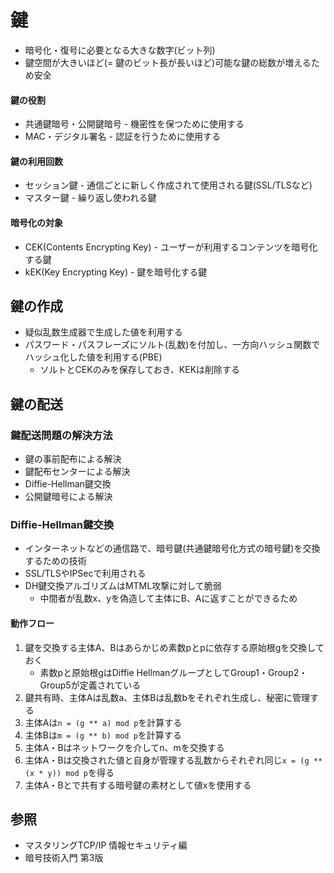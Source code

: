 # 鍵
- 暗号化・復号に必要となる大きな数字(ビット列)
- 鍵空間が大きいほど(= 鍵のビット長が長いほど)可能な鍵の総数が増えるため安全

#### 鍵の役割
- 共通鍵暗号・公開鍵暗号 - 機密性を保つために使用する
- MAC・デジタル署名 - 認証を行うために使用する

#### 鍵の利用回数
- セッション鍵 - 通信ごとに新しく作成されて使用される鍵(SSL/TLSなど)
- マスター鍵 - 繰り返し使われる鍵

#### 暗号化の対象
- CEK(Contents Encrypting Key) - ユーザーが利用するコンテンツを暗号化する鍵
- kEK(Key Encrypting Key) - 鍵を暗号化する鍵

## 鍵の作成
- 疑似乱数生成器で生成した値を利用する
- パスワード・パスフレーズにソルト(乱数)を付加し、一方向ハッシュ関数でハッシュ化した値を利用する(PBE)
  - ソルトとCEKのみを保存しておき、KEKは削除する

## 鍵の配送
### 鍵配送問題の解決方法
- 鍵の事前配布による解決
- 鍵配布センターによる解決
- Diffie-Hellman鍵交換
- 公開鍵暗号による解決

### Diffie-Hellman鍵交換
- インターネットなどの通信路で、暗号鍵(共通鍵暗号化方式の暗号鍵)を交換するための技術
- SSL/TLSやIPSecで利用される
- DH鍵交換アルゴリズムはMTML攻撃に対して脆弱
  - 中間者が乱数x、yを偽造して主体にB、Aに返すことができるため

#### 動作フロー
1. 鍵を交換する主体A、Bはあらかじめ素数pとpに依存する原始根gを交換しておく
    - 素数pと原始根gはDiffie HellmanグループとしてGroup1・Group2・Group5が定義されている
2. 鍵共有時、主体Aは乱数a、主体Bは乱数bをそれぞれ生成し、秘密に管理する
3. 主体Aは`n = (g ** a) mod p`を計算する
4. 主体Bは`m = (g ** b) mod p`を計算する
5. 主体A・Bはネットワークを介してn、mを交換する
6. 主体A・Bは交換された値と自身が管理する乱数からそれぞれ同じ`x = (g ** (x * y)) mod p`を得る
7. 主体A・Bとで共有する暗号鍵の素材として値xを使用する

## 参照
- マスタリングTCP/IP 情報セキュリティ編
- 暗号技術入門 第3版
